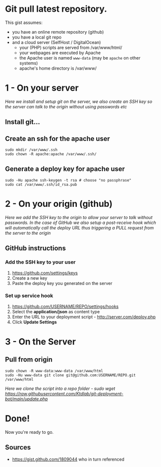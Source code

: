 # Git pull latest repository.

This gist assumes:

* you have an online remote repository (github)
* you have a local git repo
* and a cloud server (SelfHost / DigitalOcean)
  * your (PHP) scripts are served from /var/www/html/
  * your webpages are executed by Apache
  * the Apache user is named `www-data` (may be `apache` on other systems)
  * apache's home directory is /var/www/ 

# 1 - On your server

*Here we install and setup git on the server, we also create an SSH key so the server can talk to the origin without using passwords etc*

## Install git...

## Create an ssh for the apache user

    sudo mkdir /var/www/.ssh
    sudo chown -R apache:apache /var/www/.ssh/

## Generate a deploy key for apache user

    sudo -Hu apache ssh-keygen -t rsa # choose "no passphrase"
    sudo cat /var/www/.ssh/id_rsa.pub

# 2 - On your origin (github)

*Here we add the SSH key to the origin to allow your server to talk without passwords. In the case of GitHub we also setup a post-receive hook which will automatically call the deploy URL thus triggering a PULL request from the server to the origin*

## GitHub instructions

### Add the SSH key to your user

1. https://github.com/settings/keys
1. Create a new key
1. Paste the deploy key you generated on the server

### Set up service hook

1. https://github.com/USERNAME/REPO/settings/hooks
1. Select the **application/json** as content type
1. Enter the URL to your deployment script - http://server.com/deploy.php
1. Click **Update Settings**

# 3 - On the Server

## Pull from origin

    sudo chown -R www-data:www-data /var/www/html
    sudo -Hu www-data git clone git@github.com:USERNAME/REPO.git /var/www/html

*Here we clone the script into a repo folder - sudo wget https://raw.githubusercontent.com/Ktdlab/git-deployment-bot/main/update.php*
# Done!

Now you're ready to go.

## Sources
 * https://gist.github.com/1809044 who in turn referenced
